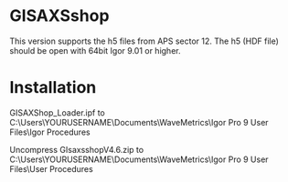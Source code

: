 # GISAXSshop
This version supports the h5 files from APS sector 12. The h5 (HDF file) should be open with 64bit Igor 9.01 or higher.

# Installation
GISAXShop_Loader.ipf to C:\Users\YOURUSERNAME\Documents\WaveMetrics\Igor Pro 9 User Files\Igor Procedures

Uncompress GIsaxsshopV4.6.zip to 
C:\Users\YOURUSERNAME\Documents\WaveMetrics\Igor Pro 9 User Files\User Procedures